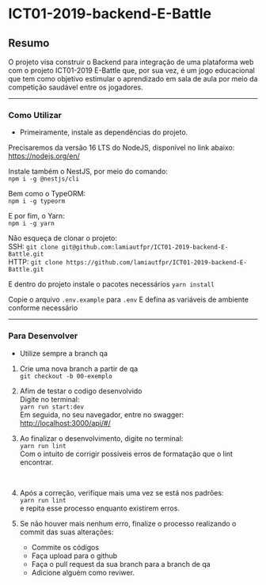 # ICT01-2019-backend-E-Battle


## Resumo
O projeto visa construir o Backend para integração de uma plataforma web com o projeto ICT01-2019 E-Battle que, por sua vez, é um jogo educacional que tem como objetivo estimular o aprendizado em sala de aula por meio da competição saudável entre os jogadores. <br/>

------------------
### Como Utilizar 

* Primeiramente, instale as dependências do projeto. <br/>

Precisaremos da versão 16 LTS do NodeJS, disponível no link abaixo: <br/>
<https://nodejs.org/en/> <br/>

Instale também o NestJS, por meio do comando: <br/>
```npm i -g @nestjs/cli``` <br/>

Bem como o TypeORM: <br/>
```npm i -g typeorm```

E por fim, o Yarn: <br/>
```npm i -g yarn```

Não esqueça de clonar o projeto: <br/>
SSH: ```git clone git@github.com:lamiautfpr/ICT01-2019-backend-E-Battle.git``` <br/>
HTTP: ```git clone https://github.com/lamiautfpr/ICT01-2019-backend-E-Battle.git```

E dentro do projeto instale o pacotes necessários
```yarn install```

Copie o arquivo `.env.example` para `.env`
E defina as variáveis de ambiente conforme necessário

---

### Para Desenvolver
* Utilize sempre a branch qa

1. Crie uma nova branch a partir de qa <br/>
```git checkout -b 00-exemplo```

2. Afim de testar o codigo desenvolvido <br/>
Digite no terminal: <br/>
```yarn run start:dev```
<br/> Em seguida, no seu navegador, entre no swagger:
<http://localhost:3000/api/#/>


3. Ao finalizar o desenvolvimento, digite no terminal: <br/>
```yarn run lint```<br/>
Com o intuito de corrigir possíveis erros de formatação que o lint encontrar. 
<br/>

4. Após a correção, verifique mais uma vez se está nos padrões: <br/>
```yarn run lint``` <br/>
e repita esse processo enquanto existirem erros.

5. Se não houver mais nenhum erro, finalize o processo realizando o commit das suas alterações:<br/>
    * Commite os códigos <br/>
    * Faça upload para o github <br/>
    * Faça o pull request da sua branch para a branch de qa <br/>
    * Adicione alguém como reviwer.
